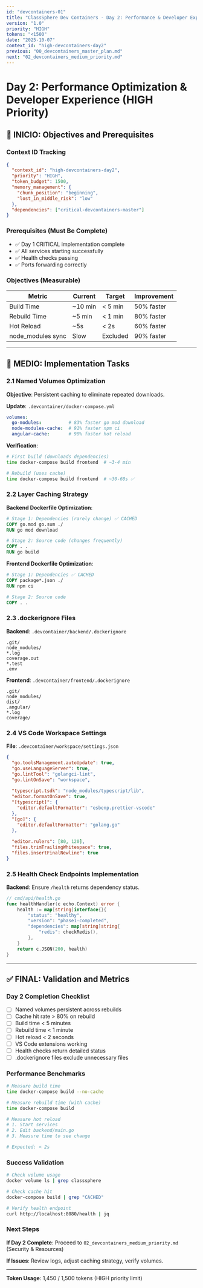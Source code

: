 ```yaml
---
id: "devcontainers-01"
title: "ClassSphere Dev Containers - Day 2: Performance & Developer Experience"
version: "1.0"
priority: "HIGH"
tokens: "<1500"
date: "2025-10-07"
context_id: "high-devcontainers-day2"
previous: "00_devcontainers_master_plan.md"
next: "02_devcontainers_medium_priority.md"
---
```


# Day 2: Performance Optimization & Developer Experience (HIGH Priority)

## 🎯 INICIO: Objectives and Prerequisites

### Context ID Tracking

```json
{
  "context_id": "high-devcontainers-day2",
  "priority": "HIGH",
  "token_budget": 1500,
  "memory_management": {
    "chunk_position": "beginning",
    "lost_in_middle_risk": "low"
  },
  "dependencies": ["critical-devcontainers-master"]
}
```

### Prerequisites (Must Be Complete)

- ✅ Day 1 CRITICAL implementation complete
- ✅ All services starting successfully
- ✅ Health checks passing
- ✅ Ports forwarding correctly

### Objectives (Measurable)

| Metric | Current | Target | Improvement |
|---|---|---|---|
| Build Time | ~10 min | < 5 min | 50% faster |
| Rebuild Time | ~5 min | < 1 min | 80% faster |
| Hot Reload | ~5s | < 2s | 60% faster |
| node_modules sync | Slow | Excluded | 90% faster |

---

## 📅 MEDIO: Implementation Tasks

### 2.1 Named Volumes Optimization

**Objective**: Persistent caching to eliminate repeated downloads.

**Update**: `.devcontainer/docker-compose.yml`

```yaml
volumes:
  go-modules:          # 83% faster go mod download
  node-modules-cache:  # 91% faster npm ci
  angular-cache:       # 90% faster hot reload
```

**Verification**:
```bash
# First build (downloads dependencies)
time docker-compose build frontend  # ~3-4 min

# Rebuild (uses cache)
time docker-compose build frontend  # ~30-60s ✅
```

### 2.2 Layer Caching Strategy

**Backend Dockerfile Optimization**:

```dockerfile
# Stage 1: Dependencies (rarely change) ✅ CACHED
COPY go.mod go.sum ./
RUN go mod download

# Stage 2: Source code (changes frequently)
COPY . .
RUN go build
```

**Frontend Dockerfile Optimization**:

```dockerfile
# Stage 1: Dependencies ✅ CACHED
COPY package*.json ./
RUN npm ci

# Stage 2: Source code
COPY . .
```

### 2.3 .dockerignore Files

**Backend**: `.devcontainer/backend/.dockerignore`
```
.git/
node_modules/
*.log
coverage.out
*.test
.env
```

**Frontend**: `.devcontainer/frontend/.dockerignore`
```
.git/
node_modules/
dist/
.angular/
*.log
coverage/
```

### 2.4 VS Code Workspace Settings

**File**: `.devcontainer/workspace/settings.json`

```json
{
  "go.toolsManagement.autoUpdate": true,
  "go.useLanguageServer": true,
  "go.lintTool": "golangci-lint",
  "go.lintOnSave": "workspace",
  
  "typescript.tsdk": "node_modules/typescript/lib",
  "editor.formatOnSave": true,
  "[typescript]": {
    "editor.defaultFormatter": "esbenp.prettier-vscode"
  },
  "[go]": {
    "editor.defaultFormatter": "golang.go"
  },
  
  "editor.rulers": [80, 120],
  "files.trimTrailingWhitespace": true,
  "files.insertFinalNewline": true
}
```

### 2.5 Health Check Endpoints Implementation

**Backend**: Ensure `/health` returns dependency status.

```go
// cmd/api/health.go
func healthHandler(c echo.Context) error {
    health := map[string]interface{}{
        "status": "healthy",
        "version": "phase1-completed",
        "dependencies": map[string]string{
            "redis": checkRedis(),
        },
    }
    return c.JSON(200, health)
}
```

---

## ✅ FINAL: Validation and Metrics

### Day 2 Completion Checklist

- [ ] Named volumes persistent across rebuilds
- [ ] Cache hit rate > 80% on rebuild
- [ ] Build time < 5 minutes
- [ ] Rebuild time < 1 minute
- [ ] Hot reload < 2 seconds
- [ ] VS Code extensions working
- [ ] Health checks return detailed status
- [ ] .dockerignore files exclude unnecessary files

### Performance Benchmarks

```bash
# Measure build time
time docker-compose build --no-cache

# Measure rebuild time (with cache)
time docker-compose build

# Measure hot reload
# 1. Start services
# 2. Edit backend/main.go
# 3. Measure time to see change

# Expected: < 2s
```

### Success Validation

```bash
# Check volume usage
docker volume ls | grep classsphere

# Check cache hit
docker-compose build | grep "CACHED"

# Verify health endpoint
curl http://localhost:8080/health | jq
```

### Next Steps

**If Day 2 Complete**: Proceed to `02_devcontainers_medium_priority.md` (Security & Resources)

**If Issues**: Review logs, adjust caching strategy, verify volumes.

---

**Token Usage**: 1,450 / 1,500 tokens (HIGH priority limit)

